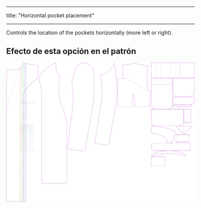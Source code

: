 - - -
title: "Horizontal pocket placement"
- - -

Controls the location of the pockets horizontally (more left or right).

## Efecto de esta opción en el patrón

![This image shows the effect of this option by superimposing several variants that have a different value for this option](carlita_pocketplacementhorizontal_sample.svg "Effect of this option on the pattern")
